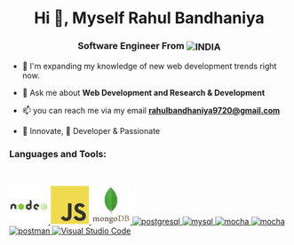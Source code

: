 
<h1 align="center">Hi 👋, Myself Rahul Bandhaniya</h1>
<h3 align="center"> Software Engineer From <img style="width:7%;height:7%;" align="center" src="https://cdn-icons-png.flaticon.com/512/256/256672.png" alt="INDIA"></h3>


- 🌱 I'm expanding my knowledge of new web development trends right now.

- 💬 Ask me about **Web Development and Research & Development**

- 📫 you can reach me via my email  **rahulbandhaniya9720@gmail.com**

- 🚀 Innovate, 🧩 Developer & Passionate


<h3 align="left">Languages and Tools:</h3>
<br>

<div align="left">

<a href="https://nodejs.org" target="_blank" rel="noreferrer"> <img src="https://raw.githubusercontent.com/devicons/devicon/master/icons/nodejs/nodejs-original-wordmark.svg" alt="nodejs" width="70" height="70"/> </a>
  <a href="https://developer.mozilla.org/en-US/docs/Web/JavaScript" target="_blank" rel="noreferrer"> <img src="https://raw.githubusercontent.com/devicons/devicon/master/icons/javascript/javascript-original.svg" alt="javascript" width="70" height="70"/> </a>
  <a href="https://www.mongodb.com/" target="_blank" rel="noreferrer"> <img src="https://raw.githubusercontent.com/devicons/devicon/master/icons/mongodb/mongodb-original-wordmark.svg" alt="mongodb" width="70" height="70"/> </a>
  <a href="https://www.postgresql.org/" target="_blank" rel="noreferrer"> <img src="https://cdn.iconscout.com/icon/free/png-256/postgresql-9-1175120.png?f=avif&w=128" alt="postgresql" width="70" height="70"/> </a>
  <a href="https://www.mysql.com/" target="_blank" rel="noreferrer"> <img src="https://cdn.iconscout.com/icon/free/png-512/mysql-3521596-2945040.png?f=avif&w=256" alt="mysql" width="70" height="70"/> </a>
  <a href="https://mochajs.org/" target="_blank" rel="noreferrer"> <img src="https://cdn.iconscout.com/icon/free/png-256/mocha-1-1175012.png?f=avif&w=128" alt="mocha" width="70" height="70"/> </a>
  <a href="https://www.chaijs.com/" target="_blank" rel="noreferrer"> <img src="https://encrypted-tbn0.gstatic.com/images?q=tbn:ANd9GcTfhRrN4ihKM2MTSs_1x6qy7DodQVX4Exlt8p27CkSnuw&s" alt="mocha" width="70" height="70"/> </a>
  <a href="https://postman.com" target="_blank" rel="noreferrer"> <img src="https://www.vectorlogo.zone/logos/getpostman/getpostman-icon.svg" alt="postman" width="70" height="70"/> </a>
  <a href="https://en.wikipedia.org/wiki/visual studio code" target="_blank" rel="noreferrer">   <img width="68" height="68"  src="https://upload.wikimedia.org/wikipedia/commons/thumb/9/9a/Visual_Studio_Code_1.35_icon.svg/2048px-Visual_Studio_Code_1.35_icon.svg.png" alt="Visual Studio Code"/> </a> 

</div>
